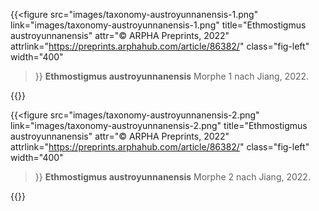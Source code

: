 ---
---
{{<figure 
    src="images/taxonomy-austroyunnanensis-1.png"
    link="images/taxonomy-austroyunnanensis-1.png"
    title="Ethmostigmus austroyunnanensis"
    attr="&copy; ARPHA Preprints, 2022"
    attrlink="https://preprints.arphahub.com/article/86382/"
    class="fig-left"
    width="400"
>}}
**Ethmostigmus austroyunnanensis** Morphe 1 nach Jiang, 2022.

{{<clearfix>}}

{{<figure 
    src="images/taxonomy-austroyunnanensis-2.png"
    link="images/taxonomy-austroyunnanensis-2.png"
    title="Ethmostigmus austroyunnanensis"
    attr="&copy; ARPHA Preprints, 2022"
    attrlink="https://preprints.arphahub.com/article/86382/"
    class="fig-left"
    width="400"
>}}
**Ethmostigmus austroyunnanensis** Morphe 2 nach Jiang, 2022.

{{<clearfix>}}